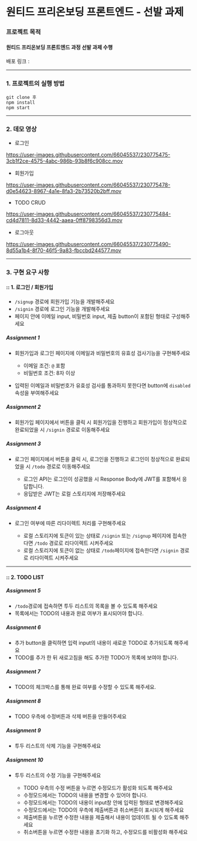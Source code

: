 # 원티드 프리온보딩 프론트엔드 - 선발 과제

### 프로젝트 목적

#### 원티드 프리온보딩 프론트엔드 과정 선발 과제 수행

배포 링크 :

---

### 1. 프로젝트의 실행 방법

    git clone 후
    npm install
    npm start

---

### 2. 데모 영상

- 로그인



https://user-images.githubusercontent.com/66045537/230775475-3cb1f2ce-4575-4abc-986b-93b8f6c908cc.mov




- 회원가입



https://user-images.githubusercontent.com/66045537/230775478-d0e54623-8967-4a1e-8fa3-2b73520b2bff.mov




- TODO CRUD


https://user-images.githubusercontent.com/66045537/230775484-cd4d7811-8d33-4442-aaea-0ff8798356d3.mov



- 로그아웃


https://user-images.githubusercontent.com/66045537/230775490-8d55a1b4-8f70-46f5-9a83-fbccbd244577.mov



---

### 3. 구현 요구 사항

#### :: 1. 로그인 / 회원가입

- `/signup` 경로에 회원가입 기능을 개발해주세요
- `/signin` 경로에 로그인 기능을 개발해주세요
- 페이지 안에 이메일 input, 비밀번호 input, 제출 button이 포함된 형태로 구성해주세요

##### Assignment 1

- 회원가입과 로그인 페이지에 이메일과 비밀번호의 유효성 검사기능을 구현해주세요

  - 이메일 조건: `@` 포함
  - 비밀번호 조건: 8자 이상

- 입력된 이메일과 비밀번호가 유효성 검사를 통과하지 못한다면 button에 `disabled` 속성을 부여해주세요

##### Assignment 2

- 회원가입 페이지에서 버튼을 클릭 시 회원가입을 진행하고 회원가입이 정상적으로 완료되었을 시 `/signin` 경로로 이동해주세요

##### Assignment 3

- 로그인 페이지에서 버튼을 클릭 시, 로그인을 진행하고 로그인이 정상적으로 완료되었을 시 `/todo` 경로로 이동해주세요

  - 로그인 API는 로그인이 성공했을 시 Response Body에 JWT를 포함해서 응답합니다.
  - 응답받은 JWT는 로컬 스토리지에 저장해주세요

##### Assignment 4

- 로그인 여부에 따른 리다이렉트 처리를 구현해주세요

  - 로컬 스토리지에 토큰이 있는 상태로 `/signin` 또는 `/signup` 페이지에 접속한다면 `/todo` 경로로 리다이렉트 시켜주세요
  - 로컬 스토리지에 토큰이 없는 상태로 `/todo`페이지에 접속한다면 `/signin` 경로로 리다이렉트 시켜주세요

---

#### :: 2. TODO LIST

##### Assignment 5

- `/todo`경로에 접속하면 투두 리스트의 목록을 볼 수 있도록 해주세요
- 목록에서는 TODO의 내용과 완료 여부가 표시되어야 합니다.

##### Assignment 6

- 추가 button을 클릭하면 입력 input의 내용이 새로운 TODO로 추가되도록 해주세요
- TODO를 추가 한 뒤 새로고침을 해도 추가한 TODO가 목록에 보여야 합니다.

##### Assignment 7

- TODO의 체크박스를 통해 완료 여부를 수정할 수 있도록 해주세요.

##### Assignment 8

- TODO 우측에 수정버튼과 삭제 버튼을 만들어주세요

##### Assignment 9

- 투두 리스트의 삭제 기능을 구현해주세요

##### Assignment 10

- 투두 리스트의 수정 기능을 구현해주세요

  - TODO 우측의 수정 버튼을 누르면 수정모드가 활성화 되도록 해주세요
  - 수정모드에서는 TODO의 내용을 변경할 수 있어야 합니다.
  - 수정모드에서는 TODO의 내용이 input창 안에 입력된 형태로 변경해주세요
  - 수정모드에서는 TODO의 우측에 제출버튼과 취소버튼이 표시되게 해주세요
  - 제출버튼을 누르면 수정한 내용을 제출해서 내용이 업데이트 될 수 있도록 해주세요
  - 취소버튼을 누르면 수정한 내용을 초기화 하고, 수정모드를 비활성화 해주세요
